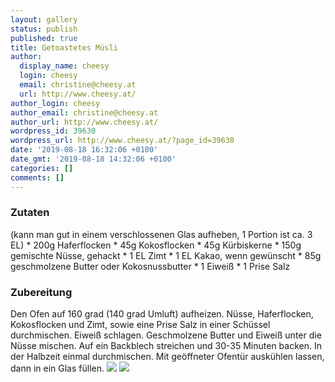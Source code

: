 ```yaml
---
layout: gallery
status: publish
published: true
title: Getoastetes Müsli
author:
  display_name: cheesy
  login: cheesy
  email: christine@cheesy.at
  url: http://www.cheesy.at/
author_login: cheesy
author_email: christine@cheesy.at
author_url: http://www.cheesy.at/
wordpress_id: 39630
wordpress_url: http://www.cheesy.at/?page_id=39630
date: '2019-08-18 16:32:06 +0100'
date_gmt: '2019-08-18 14:32:06 +0100'
categories: []
comments: []
---
```

### Zutaten
(kann man gut in einem verschlossenen Glas aufheben, 1 Portion ist ca. 3 EL)
\* 200g Haferflocken
\* 45g Kokosflocken
\* 45g Kürbiskerne
\* 150g gemischte Nüsse, gehackt
\* 1 EL Zimt
\* 1 EL Kakao, wenn gewünscht
\* 85g geschmolzene Butter oder Kokosnussbutter
\* 1 Eiweiß
\* 1 Prise Salz
### Zubereitung
Den Ofen auf 160 grad (140 grad Umluft) aufheizen. Nüsse, Haferflocken, Kokosflocken und Zimt, sowie eine Prise Salz in einer Schüssel durchmischen. Eiweiß schlagen. Geschmolzene Butter und Eiweiß unter die Nüsse mischen. Auf ein Backblech streichen und 30-35 Minuten backen. In der Halbzeit einmal durchmischen. Mit geöffneter Ofentür auskühlen lassen, dann in ein Glas füllen.
![](http://www.cheesy.at/wp-content/uploads/Getoastetes-Müsli-1.jpg)
![](http://www.cheesy.at/wp-content/uploads/Getoastetes-Müsli-2.jpg)
